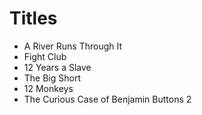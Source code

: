 # Titles

- A River Runs Through It
- Fight Club
- 12 Years a Slave
- The Big Short
- 12 Monkeys
- The Curious Case of Benjamin Buttons 2

